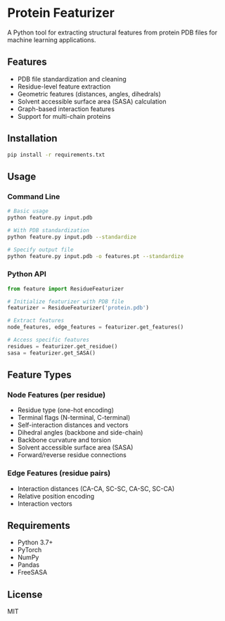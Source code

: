 # Protein Featurizer

A Python tool for extracting structural features from protein PDB files for machine learning applications.

## Features

- PDB file standardization and cleaning
- Residue-level feature extraction
- Geometric features (distances, angles, dihedrals)
- Solvent accessible surface area (SASA) calculation
- Graph-based interaction features
- Support for multi-chain proteins

## Installation

```bash
pip install -r requirements.txt
```

## Usage

### Command Line

```bash
# Basic usage
python feature.py input.pdb

# With PDB standardization
python feature.py input.pdb --standardize

# Specify output file
python feature.py input.pdb -o features.pt --standardize
```

### Python API

```python
from feature import ResidueFeaturizer

# Initialize featurizer with PDB file
featurizer = ResidueFeaturizer('protein.pdb')

# Extract features
node_features, edge_features = featurizer.get_features()

# Access specific features
residues = featurizer.get_residue()
sasa = featurizer.get_SASA()
```

## Feature Types

### Node Features (per residue)
- Residue type (one-hot encoding)
- Terminal flags (N-terminal, C-terminal)
- Self-interaction distances and vectors
- Dihedral angles (backbone and side-chain)
- Backbone curvature and torsion
- Solvent accessible surface area (SASA)
- Forward/reverse residue connections

### Edge Features (residue pairs)
- Interaction distances (CA-CA, SC-SC, CA-SC, SC-CA)
- Relative position encoding
- Interaction vectors

## Requirements

- Python 3.7+
- PyTorch
- NumPy
- Pandas
- FreeSASA

## License

MIT